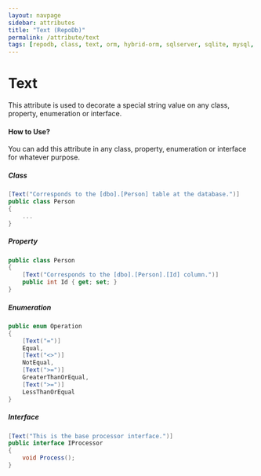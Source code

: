 ```yaml
---
layout: navpage
sidebar: attributes
title: "Text (RepoDb)"
permalink: /attribute/text
tags: [repodb, class, text, orm, hybrid-orm, sqlserver, sqlite, mysql, postgresql]
---
```


# Text

This attribute is used to decorate a special string value on any class, property, enumeration or interface.

#### How to Use?

You can add this attribute in any class, property, enumeration or interface for whatever purpose.

##### Class

```csharp
[Text("Corresponds to the [dbo].[Person] table at the database.")]
public class Person
{
	...
}
```

##### Property

```csharp
public class Person
{
	[Text("Corresponds to the [dbo].[Person].[Id] column.")]
	public int Id { get; set; }
}
```

##### Enumeration

```csharp
public enum Operation
{
	[Text("=")]
	Equal,
	[Text("<>")]
	NotEqual,
	[Text(">=")]
	GreaterThanOrEqual,
	[Text(">=")]
	LessThanOrEqual
}
```

##### Interface

```csharp
[Text("This is the base processor interface.")]
public interface IProcessor
{
	void Process();
}
```
